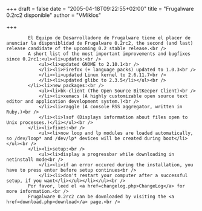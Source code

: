 
+++
draft = false
date = "2005-04-18T09:22:55+02:00"
title = "Frugalware 0.2rc2 disponible"
author = "VMiklos"

+++

            El Equipo de Desarrolladore de Frugalware tiene el placer de anunciar la disponiblidad de Frugalware 0.2rc2, the second (and last) release candidate of the upcoming 0.2 stable release.<br />
            A short list of the most important improvements and bugfixes since 0.2rc1:<ul><li>updates:<br />
                <ul><li>updated GNOME to 2.10.1<br />
                </li><li>Firefox (+ language packs) updated to 1.0.3<br />
                </li><li>updated Linux kernel to 2.6.11.7<br />
                </li><li>updated glibc to 2.3.5</li></ul><br />
            </li><li>new packages:<br />
                <ul><li>bk-client (The Open Source BitKeeper Client)<br />
                </li><li>xemacs (A highly customizable open source text editor and application development system.)<br />
                </li><li>raggle (A console RSS aggregator, written in Ruby.)<br />
                </li><li>lsof (Displays information about files open to Unix processes.)</li></ul><br />
            </li><li>fixes:<br />
                <ul><li>now loop and lp modules are loaded automatically, so /dev/loop* and /dev/lp* devices will be created during boot</li></ul><br />
            </li><li>setup:<br />
                <ul><li>display a progressbar while downloading in netinstall mode<br />
                </li><li>if an error occured during the installation, you have to press enter before setup continues<br />
                </li><li>don't restart your computer after a successful setup, if you want</li></ul></li></ul><br />
            Por favor, leed el <a href=changelog.php>ChangeLog</a> for more information.<br />
            Frugalware 0.2rc2 can be downloaded by visiting the <a href=download.php>download</a> page.<br />
            
        
